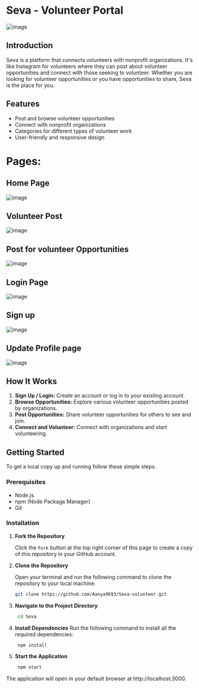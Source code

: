 # Seva - Volunteer Portal

![image](https://github.com/Aanya9693/Seva-Volunteer-website-/assets/101557638/11d259c0-48c9-4925-a9be-349d4148ffe4)


## Introduction

Seva is a platform that connects volunteers with nonprofit organizations. It's like Instagram for volunteers where they can post about volunteer opportunities and connect with those seeking to volunteer. Whether you are looking for volunteer opportunities or you have opportunities to share, Seva is the place for you.

## Features

- Post and browse volunteer opportunities
- Connect with nonprofit organizations
- Categories for different types of volunteer work
- User-friendly and responsive design

# Pages: 

## Home Page
![image](https://github.com/Aanya9693/Seva-Volunteer-website-/assets/101557638/11d259c0-48c9-4925-a9be-349d4148ffe4)

## Volunteer Post
![image](https://github.com/Aanya9693/Seva-Volunteer-website-/assets/101557638/f841041b-db17-4c00-96c5-f368983a5364)


## Post for volunteer Opportunities
![image](https://github.com/Aanya9693/Seva-Volunteer-website-/assets/101557638/9d675e92-3301-4f70-9940-4eabc3c95012)



## Login Page
![image](https://github.com/Aanya9693/Seva-Volunteer-website-/assets/101557638/b4dcca9f-0987-480d-81b1-cd24942c0485)



## Sign up
![image](https://github.com/Aanya9693/Seva-Volunteer-website-/assets/101557638/8f43a124-b27a-4743-9a10-bf169e668156)


## Update Profile page
![image](https://github.com/Aanya9693/Seva-Volunteer-website-/assets/101557638/5ee031f6-772e-4b07-9b83-6aae183d8ae6)


## How It Works

1. **Sign Up / Login:** Create an account or log in to your existing account.
2. **Browse Opportunities:** Explore various volunteer opportunities posted by organizations.
3. **Post Opportunities:** Share volunteer opportunities for others to see and join.
4. **Connect and Volunteer:** Connect with organizations and start volunteering.


## Getting Started

To get a local copy up and running follow these simple steps.

### Prerequisites

- Node.js
- npm (Node Package Manager)
- Git

### Installation

1. **Fork the Repository**

   Click the `Fork` button at the top right corner of this page to create a copy of this repository in your GitHub account.

2. **Clone the Repository**

   Open your terminal and run the following command to clone the repository to your local machine:

   ```sh
   git clone https://github.com/Aanya9693/Seva-volunteer.git

3. **Navigate to the Project Directory**

   ```sh
    cd Seva
4. **Install Dependencies**
     Run the following command to install all the required dependencies:
    ```sh
     npm install
5. **Start the Application**
   ```sh
    npm start
   
The application will open in your default browser at http://localhost:3000.
